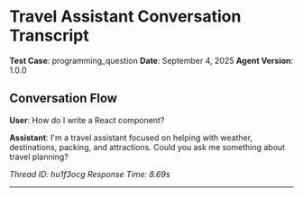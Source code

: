 # Travel Assistant Conversation Transcript

**Test Case**: programming_question
**Date**: September 4, 2025
**Agent Version**: 1.0.0

## Conversation Flow

**User**: How do I write a React component?

**Assistant**: I'm a travel assistant focused on helping with weather, destinations, packing, and attractions. Could you ask me something about travel planning?

*Thread ID: hu1f3ocg*
*Response Time: 8.69s*

---
